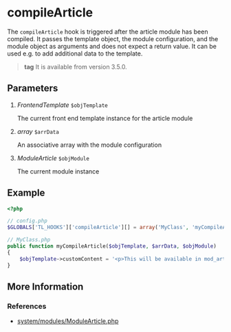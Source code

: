 # compileArticle

The `compileArticle` hook is triggered after the article module has been compiled. It passes the template object, the module configuration, and the module object as arguments and does not expect a return value. It can be used e.g. to add additional data to the template.
> **tag** It is available from version 3.5.0.


## Parameters ##

1. *FrontendTemplate* `$objTemplate`

    The current front end template instance for the article module

2. *array* `$arrData`

    An associative array with the module configuration

3. *ModuleArticle* `$objModule`

    The current module instance


## Example ##

```php
<?php

// config.php
$GLOBALS['TL_HOOKS']['compileArticle'][] = array('MyClass', 'myCompileArticle');

// MyClass.php
public function myCompileArticle($objTemplate, $arrData, $objModule)
{
    $objTemplate->customContent = '<p>This will be available in mod_article.html5 via $this->customContent</p>';
}
```


## More Information ##


### References ###

- [system/modules/ModuleArticle.php](https://github.com/contao/core/blob/master/system/modules/core/modules/ModuleArticle.php#L267)